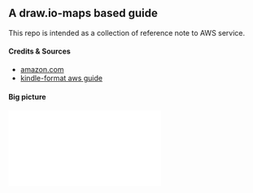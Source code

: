 ## A draw.io-maps based guide

This repo is intended as a collection of reference note to AWS service.

#### Credits & Sources

- [amazon.com](https://amazon.com)
- [kindle-format aws guide](https://www.amazon.com/Amazon-Web-Services/e/B007R6MVQ6)

#### Big picture
![Big picture](./images/aws_1.0_big_picture.pdf)
